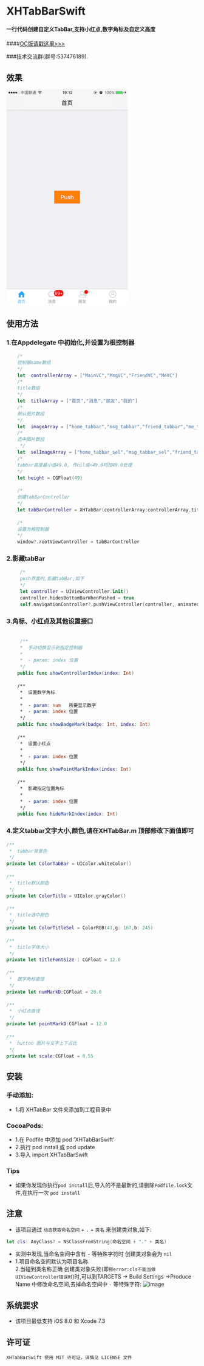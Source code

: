 
# XHTabBarSwift

#### 一行代码创建自定义TabBar,支持小红点,数字角标及自定义高度

####[OC版请戳这里>>>](https://github.com/CoderZhuXH/XHTabBar)

###技术交流群(群号:537476189).
## 效果
![image](https://raw.githubusercontent.com/CoderZhuXH/XHTabBar/master/DEMO.PNG)

## 使用方法
### 1.在Appdelegate 中初始化,并设置为根控制器
```swift
    /*
    控制器name数组
    */
    let  controllerArray = ["MainVC","MsgVC","FriendVC","MeVC"]
    /*
    title数组
    */
    let  titleArray = ["首页","消息","朋友","我的"]
    /*
    默认图片数组
    */
    let  imageArray = ["home_tabbar","msg_tabbar","friend_tabbar","me_tabbar"]
    /*
    选中图片数组
     */
    let  selImageArray = ["home_tabbar_sel","msg_tabbar_sel","friend_tabbar_sel","me_tabbar_sel"]
    /*
    tabbar高度最小值49.0, 传nil或<49.0均按49.0处理
    */
    let height = CGFloat(49)
        
    /*
    创建tabBarController
    */
    let tabBarController = XHTabBar(controllerArray:controllerArray,titleArray: titleArray,imageArray: imageArray,selImageArray: selImageArray,height:height)

    /*
    设置为根控制器    
    */
    window?.rootViewController = tabBarController
```
### 2.影藏tabBar
```swift
     /*
     push界面时,影藏tabBar,如下
     */
     let controller = UIViewController.init()
     controller.hidesBottomBarWhenPushed = true
     self.navigationController?.pushViewController(controller, animated: true)
```
### 3.角标、小红点及其他设置接口
```swift

     /**
     *  手动切换显示到指定控制器
     *
     *  - param: index 位置
     */
    public func showControllerIndex(index: Int)
    
    /**
     *  设置数字角标
     *
     *  - param: num   所要显示数字
     *  - param: index 位置
     */
    public func showBadgeMark(badge: Int, index: Int)
        
    /**
     *  设置小红点
     *
     *  - param: index 位置
     */
    public func showPointMarkIndex(index: Int)
    
    /**
     *  影藏指定位置角标
     *
     *  - param: index 位置
     */
    public func hideMarkIndex(index: Int)

```
### 4.定义tabbar文字大小,颜色,请在XHTabBar.m 顶部修改下面值即可
```swift
/**
 *  tabbar背景色
 */
private let ColorTabBar = UIColor.whiteColor()

/**
 *  title默认颜色
 */
private let ColorTitle = UIColor.grayColor()

/**
 *  title选中颜色
 */
private let ColorTitleSel = ColorRGB(41,g: 167,b: 245)

/**
 *  title字体大小
 */
private let titleFontSize : CGFloat = 12.0

/**
 *  数字角标直径
 */
private let numMarkD:CGFloat = 20.0

/**
 *  小红点直径
 */
private let pointMarkD:CGFloat = 12.0

/**
 *  button 图片与文字上下占比
 */
private let scale:CGFloat = 0.55
```
##  安装
### 手动添加:<br>
*   1.将 XHTabBar 文件夹添加到工程目录中<br>

### CocoaPods:<br>
*   1.在 Podfile 中添加 pod 'XHTabBarSwift'<br>
*   2.执行 pod install 或 pod update<br>
*   3.导入 import XHTabBarSwift

### Tips
*    如果你发现你执行`pod install`后,导入的不是最新的,请删除`Podfile.lock`文件,在执行一次 `pod install` 

## 注意
*  该项目通过 `动态获取命名空间` + `.` + `类名` 来创建类对象,如下:
```swift
let cls: AnyClass? = NSClassFromString(命名空间 + "." + 类名)
```
*  实测中发现,当命名空间中含有 ` - ` 等特殊字符时 创建类对象会为 `nil`
*  1.项目命名空间默认为项目名称.<br>
   2.当碰到类名称正确 创建类对象失败(即`报error:cls不能当做UIViewController错误时`)时,可以到TARGETS -> Build Settings ->Produce Name 中修改命名空间,去掉命名空间中 ` - ` 等特殊字符:
![image](http://d3.freep.cn/3tb_160808120735c67e569478.png)

##  系统要求
*   该项目最低支持 iOS 8.0 和 Xcode 7.3

##  许可证
    XHTabBarSwift 使用 MIT 许可证，详情见 LICENSE 文件
